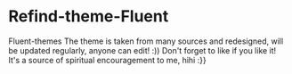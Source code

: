 # Refind-theme-Fluent
Fluent-themes
The theme is taken from many sources and redesigned, will be updated regularly, anyone can edit! :))
Don't forget to like if you like it! It's a source of spiritual encouragement to me, hihi :}}
